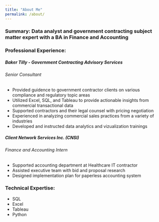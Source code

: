 ```yaml
---
title: "About Me"
permalink: /about/
---
```


### **Summary:** Data analyst and government contracting subject matter expert with a BA in Finance and Accounting

### **Professional Experience:**

##### Baker Tilly - Government Contracting Advisory Services
###### Senior Consultant
+ 	Provided guidence to government contractor clients on various compliance and regulatory topic areas
+ 	Utilized Excel, SQL, and Tableau to provide actionable insights from commercial transactional data
+ 	Supported contractors and their legal counsel with pricing negotiation 
+ 	Experienced in analyzing commercial sales practices from a variety of industries 
+ 	Developed and instructed data analytics and vizualization trainings

##### Client Network Services Inc. (CNSI)
###### Finance and Accounting Intern 
+ 	Supported accounting department at Healthcare IT contractor 
+ 	Assisted executive team with bid and proposal research 
+ 	Designed implementation plan for paperless accounting system 

### **Technical Expertise:**
+ SQL
+ Excel 
+ Tableau 
+ Python




